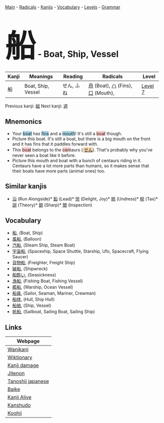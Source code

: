 <style> bigfont {font-size: 100px}</style>
[Main](../README.md) -
[Radicals](../radicals.md) -
[Kanjis](../kanjis.md) -
[Vocabulary](../vocabulary.md) -
[Levels](../levels.md) -
[Grammar](../grammar.md)
# <bigfont> 船</bigfont> - Boat, Ship, Vessel 

| Kanji | Meanings | Reading | Radicals | Level |
| --- | --- | --- | --- | --- |
| 船 | Boat, Ship, Vessel | せん, ふね | [舟](../radicals/舟.md) (Boat), [ハ](../radicals/ハ.md) (Fins), [口](../radicals/口.md) (Mouth),  | [Level 7](../levels/wk_level7.md) |

Previous kanji: [組](組.md) Next kanji: [週](週.md) 

## Mnemonics
 * Your <span style="background-color:#ADD8E6"> boat</span> has <span style="background-color:#ADD8E6"> fins</span> and a <span style="background-color:#ADD8E6"> mouth</span>! It's still a <span style="background-color:#ffcccb"> boat</span> though.
* Picture this boat. It's still a boat, but there is a big mouth on the front and it has fins that it paddles forward with.
* This <span style="background-color:#ffcccb"> boat</span> belongs to the <span style="background-color:#ffcccb"> cen</span>taurs (<span style="background-color:#fed8b1"> [せん](https://jisho.org/search/せん)</span>). That's probably why you've never seen a boat like it before.
* Picture this mouth and boat with a bunch of centaurs riding in it. Centaurs have a lot more parts than humans, so it makes sense that their boats have more parts (animal ones) too.


## Similar kanjis
 * [沿](沿.md) (Run Alongside)* [鉛](鉛.md) (Lead)* [悦](悦.md) (Delight, Joy)* [脱](脱.md) (Undress)* [税](税.md) (Tax)* [説](説.md) (Theory)* [鋭](鋭.md) (Sharp)* [閲](閲.md) (Inspection)


## Vocabulary
 * [船](../vocabulary/船.md), (Boat, Ship)
* [風船](../vocabulary/船.md), (Balloon)
* [汽船](../vocabulary/船.md), (Steam Ship, Steam Boat)
* [宇宙船](../vocabulary/船.md), (Spaceship, Space Shuttle, Starship, Ufo, Spacecraft, Flying Saucer)
* [貨物船](../vocabulary/船.md), (Freighter, Freight Ship)
* [破船](../vocabulary/船.md), (Shipwreck)
* [船酔い](../vocabulary/船.md), (Seasickness)
* [漁船](../vocabulary/船.md), (Fishing Boat, Fishing Vessel)
* [艦船](../vocabulary/船.md), (Warship, Ocean Vessel)
* [船員](../vocabulary/船.md), (Sailor, Seaman, Mariner, Crewman)
* [船体](../vocabulary/船.md), (Hull, Ship Hull)
* [船舶](../vocabulary/船.md), (Ship, Vessel)
* [帆船](../vocabulary/船.md), (Sailboat, Sailing Boat, Sailing Ship)



## Links 

| Webpage |
| --- |
| [Wanikani          ](https://www.wanikani.com/kanji/船) |
| [Wiktionary        ](https://en.wiktionary.org/wiki/船) |
| [Kanji damage      ](http://www.kanjidamage.com/kanji/search?utf8=✓&q=船) |
| [Jitenon           ](https://jitenon.com/kanji/船) |
| [Tanoshii japanese ](https://www.tanoshiijapanese.com/dictionary/kanji.cfm?k=船) |
| [Baike             ](https://baike.baidu.com/item/船) |
| [Kanji Alive       ](https://app.kanjialive.com/船) |
| [Kanshudo          ](https://www.kanshudo.com/searchmn?q=船) |
| [Koohii            ](https://kanji.koohii.com/study/kanji/船) |

